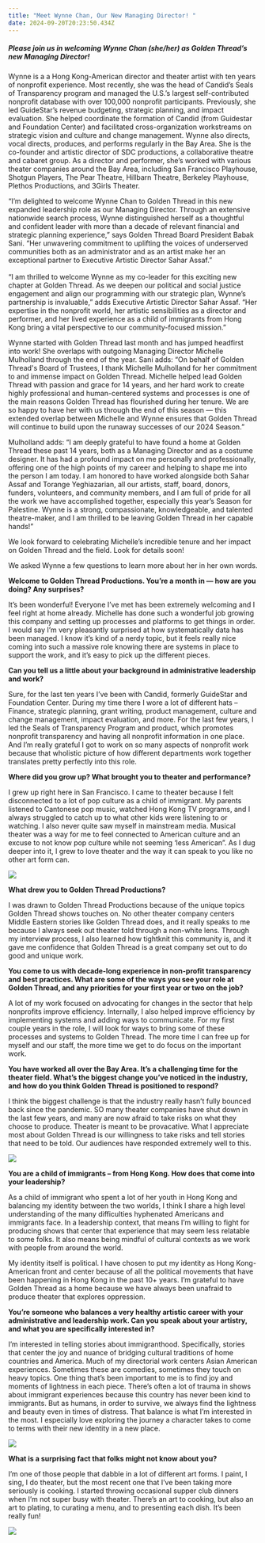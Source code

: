 ```yaml
---
title: "Meet Wynne Chan, Our New Managing Director! "
date: 2024-09-20T20:23:50.434Z
---
```

##### Please join us in welcoming **Wynne Chan** (she/her) as Golden Thread’s new Managing Director!

Wynne is a a Hong Kong-American director and theater artist with ten years of nonprofit experience. Most recently, she was the head of Candid’s Seals of Transparency program and managed the U.S.’s largest self-contributed nonprofit database with over 100,000 nonprofit participants. Previously, she led GuideStar’s revenue budgeting, strategic planning, and impact evaluation. She helped coordinate the formation of Candid (from Guidestar and Foundation Center) and facilitated cross-organization workstreams on strategic vision and culture and change management. Wynne also directs, vocal directs, produces, and performs regularly in the Bay Area. She is the co-founder and artistic director of SDC productions, a collaborative theatre and cabaret group. As a director and performer, she’s worked with various theater companies around the Bay Area, including San Francisco Playhouse, Shotgun Players, The Pear Theatre, Hillbarn Theatre, Berkeley Playhouse, Plethos Productions, and 3Girls Theater. 

“I’m delighted to welcome Wynne Chan to Golden Thread in this new expanded leadership role as our Managing Director. Through an extensive nationwide search process, Wynne distinguished herself as a thoughtful and confident leader with more than a decade of relevant financial and strategic planning experience,” says Golden Thread Board President Babak Sani. “Her unwavering commitment to uplifting the voices of underserved communities both as an administrator and as an artist make her an exceptional partner to Executive Artistic Director Sahar Assaf.” \
\
“I am thrilled to welcome Wynne as my co-leader for this exciting new chapter at Golden Thread. As we deepen our political and social justice engagement and align our programming with our strategic plan, Wynne’s partnership is invaluable,” adds Executive Artistic Director Sahar Assaf. “Her expertise in the nonprofit world, her artistic sensibilities as a director and performer, and her lived experience as a child of immigrants from Hong Kong bring a vital perspective to our community-focused mission.” 

Wynne started with Golden Thread last month and has jumped headfirst into work! She overlaps with outgoing Managing Director Michelle Mulholland through the end of the year. Sani adds: “On behalf of Golden Thread's Board of Trustees, I thank Michelle Mulholland for her commitment to and immense impact on Golden Thread. Michelle helped lead Golden Thread with passion and grace for 14 years, and her hard work to create highly professional and human-centered systems and processes is one of the main reasons Golden Thread has flourished during her tenure. We are so happy to have her with us through the end of this season — this extended overlap between Michelle and Wynne ensures that Golden Thread will continue to build upon the runaway successes of our 2024 Season.” 

Mulholland adds: “I am deeply grateful to have found a home at Golden Thread these past 14 years, both as a Managing Director and as a costume designer. It has had a profound impact on me personally and professionally, offering one of the high points of my career and helping to shape me into the person I am today. I am honored to have worked alongside both Sahar Assaf and Torange Yeghiazarian, all our artists, staff, board, donors, funders, volunteers, and community members, and I am full of pride for all the work we have accomplished together, especially this year’s Season for Palestine. Wynne is a strong, compassionate, knowledgeable, and talented theatre-maker, and I am thrilled to be leaving Golden Thread in her capable hands!”

We look forward to celebrating Michelle’s incredible tenure and her impact on Golden Thread and the field. Look for details soon! 

We asked Wynne a few questions to learn more about her in her own words. 

**Welcome to Golden Thread Productions. You’re a month in — how are you doing? Any surprises?** 

It’s been wonderful! Everyone I’ve met has been extremely welcoming and I feel right at home already. Michelle has done such a wonderful job growing this company and setting up processes and platforms to get things in order. I would say I’m very pleasantly surprised at how systematically data has been managed. I know it’s kind of a nerdy topic, but it feels really nice coming into such a massive role knowing there are systems in place to support the work, and it’s easy to pick up the different pieces. 

**Can you tell us a little about your background in administrative leadership and work?** 

Sure, for the last ten years I’ve been with Candid, formerly GuideStar and Foundation Center. During my time there I wore a lot of different hats – Finance, strategic planning, grant writing, product management, culture and change management, impact evaluation, and more. For the last few years, I led the Seals of Transparency Program and product, which promotes nonprofit transparency and having all nonprofit information in one place. And I’m really grateful I got to work on so many aspects of nonprofit work because that wholistic picture of how different departments work together translates pretty perfectly into this role. 

**Where did you grow up? What brought you to theater and performance?** 

I grew up right here in San Francisco. I came to theater because I felt disconnected to a lot of pop culture as a child of immigrant. My parents listened to Cantonese pop music, watched Hong Kong TV programs, and I always struggled to catch up to what other kids were listening to or watching. I also never quite saw myself in mainstream media. Musical theater was a way for me to feel connected to American culture and an excuse to not know pop culture while not seeming ‘less American”. As I dug deeper into it, I grew to love theater and the way it can speak to you like no other art form can. 

![](https://ucarecdn.com/a642947f-d0a9-4773-bea4-546492b8d3bf/)

**What drew you to Golden Thread Productions?** 

I was drawn to Golden Thread Productions because of the unique topics Golden Thread shows touches on. No other theater company centers Middle Eastern stories like Golden Thread does, and it really speaks to me because I always seek out theater told through a non-white lens.  Through my interview process, I also learned how tightknit this community is, and it gave me confidence that Golden Thread is a great company set out to do good and unique work. 

**You come to us with decade-long experience in non-profit transparency and best practices. What are some of the ways you see your role at Golden Thread, and any priorities for your first year or two on the job?** 

A lot of my work focused on advocating for changes in the sector that help nonprofits improve efficiency. Internally, I also helped improve efficiency by implementing systems and adding ways to communicate. For my first couple years in the role, I will look for ways to bring some of these processes and systems to Golden Thread. The more time I can free up for myself and our staff, the more time we get to do focus on the important work. 

**You have worked all over the Bay Area. It’s a challenging time for the theater field. What’s the biggest change you’ve noticed in the industry, and how do you think Golden Thread is positioned to respond?** 

I think the biggest challenge is that the industry really hasn’t fully bounced back since the pandemic. SO many theater companies have shut down in the last few years, and many  are now afraid to take risks on what they choose to produce. Theater is meant to be provacative. What I appreciate most about Golden Thread is our willingness to take risks and tell stories that need to be told. Our audiences have responded extremely well to this. 

![](https://ucarecdn.com/a1fa57fc-fe48-4c18-8c32-20b63831b7fa/)

**You are a child of immigrants – from Hong Kong. How does that come into your leadership?** 

As a child of immigrant who spent a lot of her youth in Hong Kong and balancing my identity between the two worlds, I think I share a high level understanding of the many difficulties hyphenated Americans and immigrants face. In a leadership context, that means I’m willing to fight for producing shows that center that experience that may seem less relatable to some folks. It also means being mindful of cultural contexts as we work with people from around the world. 

My identity itself is political. I have chosen to put my identity as Hong Kong-American front and center because of all the political movements that have been happening in Hong Kong in the past 10+ years. I’m grateful to have Golden Thread as a home because we have always been unafraid to produce theater that explores oppression. 

**You’re someone who balances a very healthy artistic career with your administrative and leadership work. Can you speak about your artistry, and what you are specifically interested in?** 

I’m interested in telling stories about immigranthood. Specifically, stories that center the joy and nuance of bridging cultural traditions of home countries and America. Much of my directorial work centers Asian American experiences. Sometimes these are comedies, sometimes they touch on heavy topics. One thing that’s been important to me is to find joy and moments of lightness in each piece. There’s often a lot of trauma in shows about immigrant experiences because this country has never been kind to immigrants. But as humans, in order to survive, we always find the lightness and beauty even in times of distress. That balance is what I’m interested in the most. I especially love exploring the journey a character takes to come to terms with their new identity in a new place. 

![](https://ucarecdn.com/38329aa2-0f8e-4e9c-9653-976cac892aed/)

**What is a surprising fact that folks might not know about you?** 

I’m one of those people that dabble in a lot of different art forms. I paint, I sing, I do theater, but the most recent one that I’ve been taking more seriously is cooking. I started throwing occasional supper club dinners when I’m not super busy with theater. There’s an art to cooking, but also an art to plating, to curating a menu, and to presenting each dish. It’s been really fun! 

![](https://ucarecdn.com/d5fec55b-9991-4ebf-b4c4-21838285a26e/)